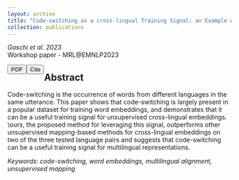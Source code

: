 ```yaml
---
layout: archive
title: "Code-switching as a cross-lingual Training Signal: an Example with Unsupervised Bilingual Embedding"
collection: publications
---
```


_Gaschi et al. 2023_  
Workshop paper - MRL@EMNLP2023  

<td>
    <nobr>
<form style="float: left; width=150px" action="https://aclanthology.org/2023.mrl-1.16.pdf" method="get" target="_blank"><button type="submit">PDF</button></form> 
<form style="float: left; width=150px" action="https://aclanthology.org/2023.mrl-1.16/" method="get" target="_blank"><button type="submit">Cite</button></form>
    </nobr>
</td>

## Abstract

Code-switching is the occurrence of words from different languages in the same utterance. This paper shows that code-switching is largely present in a popular dataset for training word embeddings, and demonstrates that it can be a useful training signal for unsupervised cross-lingual embeddings. \ours, the proposed method for leveraging this signal, outperforms other unsupervised mapping-based methods for cross-lingual embeddings on two of the three tested language pairs and suggests that code-switching can be a useful training signal for multilingual representations.

*Keywords: code-switching, word embeddings, multilingual alignment, unsupervised mapping*
